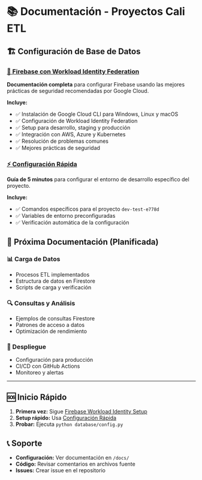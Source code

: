 # 📚 Documentación - Proyectos Cali ETL

## 🏗️ Configuración de Base de Datos

### [🔐 Firebase con Workload Identity Federation](./firebase-workload-identity-setup.md)

**Documentación completa** para configurar Firebase usando las mejores prácticas de seguridad recomendadas por Google Cloud.

**Incluye:**

- ✅ Instalación de Google Cloud CLI para Windows, Linux y macOS
- ✅ Configuración de Workload Identity Federation
- ✅ Setup para desarrollo, staging y producción
- ✅ Integración con AWS, Azure y Kubernetes
- ✅ Resolución de problemas comunes
- ✅ Mejores prácticas de seguridad

### [⚡ Configuración Rápida](./quick-setup.md)

**Guía de 5 minutos** para configurar el entorno de desarrollo específico del proyecto.

**Incluye:**

- ✅ Comandos específicos para el proyecto `dev-test-e778d`
- ✅ Variables de entorno preconfiguradas
- ✅ Verificación automática de la configuración

## 🎯 Próxima Documentación (Planificada)

### 📊 Carga de Datos

- Procesos ETL implementados
- Estructura de datos en Firestore
- Scripts de carga y verificación

### 🔍 Consultas y Análisis

- Ejemplos de consultas Firestore
- Patrones de acceso a datos
- Optimización de rendimiento

### 🚀 Despliegue

- Configuración para producción
- CI/CD con GitHub Actions
- Monitoreo y alertas

---

## 🆘 Inicio Rápido

1. **Primera vez:** Sigue [Firebase Workload Identity Setup](./firebase-workload-identity-setup.md)
2. **Setup rápido:** Usa [Configuración Rápida](./quick-setup.md)
3. **Probar:** Ejecuta `python database/config.py`

## 📞 Soporte

- **Configuración:** Ver documentación en `/docs/`
- **Código:** Revisar comentarios en archivos fuente
- **Issues:** Crear issue en el repositorio
